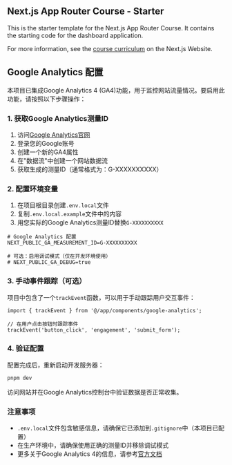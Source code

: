 ## Next.js App Router Course - Starter

This is the starter template for the Next.js App Router Course. It contains the starting code for the dashboard application.

For more information, see the [course curriculum](https://nextjs.org/learn) on the Next.js Website.

## Google Analytics 配置

本项目已集成Google Analytics 4 (GA4)功能，用于监控网站流量情况。要启用此功能，请按照以下步骤操作：

### 1. 获取Google Analytics测量ID

1. 访问[Google Analytics官网](https://analytics.google.com/)
2. 登录您的Google账号
3. 创建一个新的GA4属性
4. 在"数据流"中创建一个网站数据流
5. 获取生成的测量ID（通常格式为：G-XXXXXXXXXX）

### 2. 配置环境变量

1. 在项目根目录创建`.env.local`文件
2. 复制`.env.local.example`文件中的内容
3. 用您实际的Google Analytics测量ID替换`G-XXXXXXXXXX`

```env
# Google Analytics 配置
NEXT_PUBLIC_GA_MEASUREMENT_ID=G-XXXXXXXXXX

# 可选：启用调试模式（仅在开发环境使用）
# NEXT_PUBLIC_GA_DEBUG=true
```

### 3. 手动事件跟踪（可选）

项目中包含了一个`trackEvent`函数，可以用于手动跟踪用户交互事件：

```tsx
import { trackEvent } from '@/app/components/google-analytics';

// 在用户点击按钮时跟踪事件
trackEvent('button_click', 'engagement', 'submit_form');
```

### 4. 验证配置

配置完成后，重新启动开发服务器：

```bash
pnpm dev
```

访问网站并在Google Analytics控制台中验证数据是否正常收集。

### 注意事项

- `.env.local`文件包含敏感信息，请确保它已添加到`.gitignore`中（本项目已配置）
- 在生产环境中，请确保使用正确的测量ID并移除调试模式
- 更多关于Google Analytics 4的信息，请参考[官方文档](https://developers.google.com/analytics/devguides/collection/ga4)
